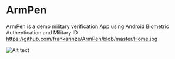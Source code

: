# ArmPen 
ArmPen is a demo military verification App using Android Biometric Authentication and Military ID
https://github.com/frankarinze/ArmPen/blob/master/Home.jpg

![Alt text](/../<master>/ArmPen/blob/master/Home.jpg?raw=true "Optional Title")
